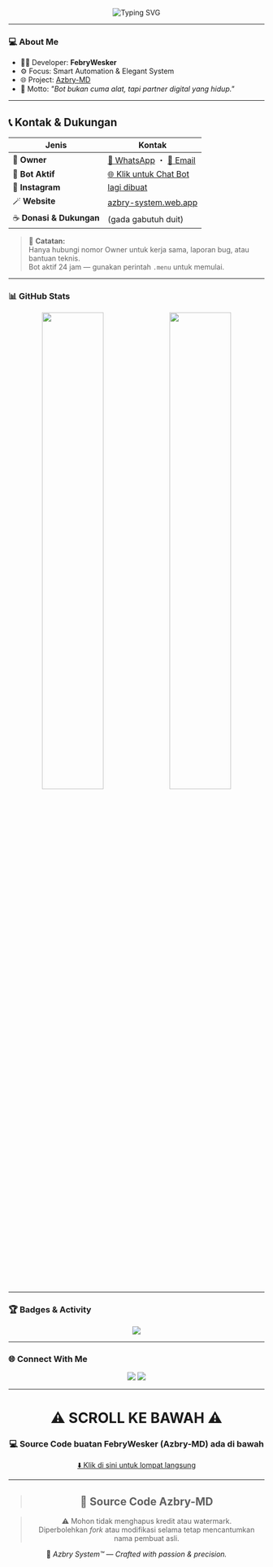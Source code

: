 <!-- Azbry-MD Profile Banner -->
<p align="center">
  <img src="https://readme-typing-svg.demolab.com?font=Orbitron&weight=600&size=24&duration=3000&pause=1000&color=F7B42C&center=true&vCenter=true&width=600&lines=🌙+Welcome+to+Azbry+System™;Smart+Automation+%26+Elegant+Design;Developed+by+FebryWesker🧠" alt="Typing SVG" />
</p>

---

### 💻 About Me  
- 👨‍💻 Developer: **FebryWesker**  
- ⚙️ Focus: Smart Automation & Elegant System  
- 🌐 Project: [Azbry-MD](https://github.com/FebryWesker/Azbry-MD)  
- 💬 Motto: *"Bot bukan cuma alat, tapi partner digital yang hidup."*  

---

## 📞 Kontak & Dukungan

| Jenis | Kontak |
|-------|--------|
| 👑 **Owner** | [📱 WhatsApp](https://wa.me/6281510040802?text=Halo%20bang%20Azbry!) ・ [📧 Email](mailto:support@azbry.system) |
| 🤖 **Bot Aktif** | [🌐 Klik untuk Chat Bot](https://wa.me/6285189988271?text=Hai%20Bot%20Azbry%20MD) |
| 💬 **Instagram** | [lagi dibuat](https://instagram.com/) |
| 🪄 **Website** | [azbry-system.web.app](https://azbry-system.web.app) |
| ☕ **Donasi & Dukungan** | (gada gabutuh duit) |

> 🧠 **Catatan:**  
> Hanya hubungi nomor Owner untuk kerja sama, laporan bug, atau bantuan teknis.  
> Bot aktif 24 jam — gunakan perintah `.menu` untuk memulai.

---

### 📊 GitHub Stats  
<p align="center">
  <img src="https://github-readme-stats.vercel.app/api?username=FebryWesker&show_icons=true&theme=radical&count_private=true" width="49%"/>
  <img src="https://github-readme-streak-stats.herokuapp.com/?user=FebryWesker&theme=radical" width="49%"/>
</p>

---

### 🏆 Badges & Activity  
<p align="center">
  <img src="https://github-profile-trophy.vercel.app/?username=FebryWesker&theme=radical&no-frame=true&margin-w=5" />
</p>

---

### 🌐 Connect With Me  
<p align="center">
  <a href="https://github.com/FebryWesker"><img src="https://img.shields.io/badge/GitHub-F7B42C?style=for-the-badge&logo=github&logoColor=black"/></a>
  <a href="https://instagram.com/._"><img src="https://img.shields.io/badge/Instagram-E4405F?style=for-the-badge&logo=instagram&logoColor=white"/></a>
</p>

---
<div align="center">

<h1 align="center">⚠️ SCROLL KE BAWAH ⚠️</h1>
<h3 align="center">💻 Source Code buatan <b>FebryWesker (Azbry-MD)</b> ada di bawah</h3>
<p align="center"><a href="#source-azbry-md">⬇️ Klik di sini untuk lompat langsung</a></p>

---

<a id="source-azbry-md"></a>
> ## 🧩 Source Code Azbry-MD

> ⚠️ Mohon tidak menghapus kredit atau watermark.  
> Diperbolehkan *fork* atau modifikasi selama tetap mencantumkan nama pembuat asli.

🧠 *Azbry System™ — Crafted with passion & precision.*
